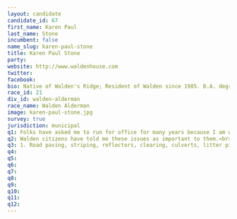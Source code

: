 ```yaml
---
layout: candidate
candidate_id: 67
first_name: Karen Paul
last_name: Stone
incumbent: false
name_slug: karen-paul-stone
title: Karen Paul Stone
party: 
website: http://www.waldenhouse.com
twitter: 
facebook: 
bio: Native of Walden's Ridge; Resident of Walden since 1985. B.A. degree in French & Spanish from University of KY. Co-founder of Ashland Press and owner of Transylvania Printing Company, both in Lexington, KY. Served on Boards of Girl Scout Council of the Appalachians, Walden Neighborhood Association, Walden's Ridge Guild, and currently on Board of Friends of Moccasin Bend, all in TN. Currently CEO of Waldenhouse Publishers, Inc. located in Walden, TN. Married with 4 happily married children and 13 grandchildren.
race_id: 21
div_id: walden-alderman
race_name: Walden Alderman
image: karen-paul-stone.jpg
survey: true
jurisdiction: municipal
q1: Folks have asked me to run for office for many years because I am willing to listen to them and to speak up for them. Since my publishing business is in Walden, I now have the time to devote to the duties of Alderman, and feel it is time to fulfill obligations to my community in this way.
q2: Walden citizens have told me these issues as important to them.<br><br>1. Roads, particularly the W Rd.<br>2. Taxes<br>3. Financing for the Pumpkin Patch, Bachman Community Center, WRES, Town Hall and Senator Bachman/McCoy park
q3: 1. Road paving, striping, reflectors, clearing, culverts, litter pick-up, etc. are already functions mandated by our Town charter, so we encourage reports of any particular problem so it can be solved promptly. The dangerous intersection at the top of the W Rd. and unwarranted closures of the W are two issues I would personally like to work on. Years ago a stream was diverted causing ice on the W and consequently causing the road to be closed too frequently. I think some cooperation with a water engineer and the sheriff's department could remedy the situation, and we can find more answers for safety at the top of the W. I pledge to take these on if elected.<br><br>2. Taxes are always of vital concern. My basic principle is to preserve Walden's quality of life in the most fiscally responsible way possible. I want to keep our taxes low in Walden, which leads to the next answer.<br><br>3. Walden is currently supporting three municipal buildings. All need good roofs, water and electric service, insurance coverage, etc. Walden also has some land in prime locations on Taft Highway. What if we were to sell the unused land and the building fronting Taft? Not only would we consolidate our assets into only two municipal buildings, but also we would generate tax revenue. We could turn non-income producing government property into income generating commercial property. Once our assets are consolidated, we would have fewer expenses and more revenue. Then we can better handle renovations and maintenance to the community centers and the playground, and perhaps have some left over for fire protection, while keeping taxes low. Please call me at 886-4568 or write karenstone@waldenhouse.com to discuss any of these points.
q4: 
q5: 
q6: 
q7: 
q8: 
q9: 
q10: 
q11: 
q12: 
---
```

